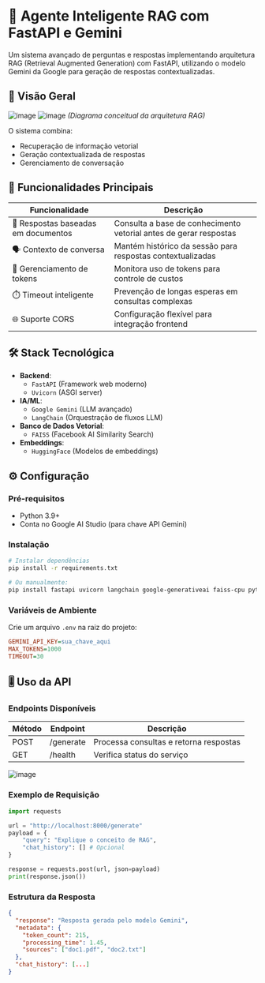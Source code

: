 # 🤖 Agente Inteligente RAG com FastAPI e Gemini

Um sistema avançado de perguntas e respostas implementando arquitetura RAG (Retrieval Augmented Generation) com FastAPI, utilizando o modelo Gemini da Google para geração de respostas contextualizadas.

## 📌 Visão Geral
![image](https://github.com/user-attachments/assets/20a6c82a-967d-47de-9274-4f6fec4d84cb)
![image](https://github.com/user-attachments/assets/8b6b5328-0bd6-4660-aa0d-14b7c628af11)
*(Diagrama conceitual da arquitetura RAG)*

O sistema combina:
- Recuperação de informação vetorial
- Geração contextualizada de respostas
- Gerenciamento de conversação

## 🚀 Funcionalidades Principais

| Funcionalidade | Descrição |
|--------------|-----------|
| 📄 Respostas baseadas em documentos | Consulta a base de conhecimento vetorial antes de gerar respostas |
| 🗣️ Contexto de conversa | Mantém histórico da sessão para respostas contextualizadas |
| 🔢 Gerenciamento de tokens | Monitora uso de tokens para controle de custos |
| ⏱️ Timeout inteligente | Prevenção de longas esperas em consultas complexas |
| 🌐 Suporte CORS | Configuração flexível para integração frontend |

## 🛠️ Stack Tecnológica

- **Backend**:
  - `FastAPI` (Framework web moderno)
  - `Uvicorn` (ASGI server)
- **IA/ML**:
  - `Google Gemini` (LLM avançado)
  - `LangChain` (Orquestração de fluxos LLM)
- **Banco de Dados Vetorial**:
  - `FAISS` (Facebook AI Similarity Search)
- **Embeddings**:
  - `HuggingFace` (Modelos de embeddings)

## ⚙️ Configuração

### Pré-requisitos
- Python 3.9+
- Conta no Google AI Studio (para chave API Gemini)

### Instalação
```bash
# Instalar dependências
pip install -r requirements.txt

# Ou manualmente:
pip install fastapi uvicorn langchain google-generativeai faiss-cpu python-dotenv
```

### Variáveis de Ambiente
Crie um arquivo `.env` na raiz do projeto:
```ini
GEMINI_API_KEY=sua_chave_aqui
MAX_TOKENS=1000
TIMEOUT=30
```

## 🎚️ Uso da API

### Endpoints Disponíveis
| Método | Endpoint | Descrição |
|--------|----------|-----------|
| POST | /generate | Processa consultas e retorna respostas |
| GET | /health | Verifica status do serviço |


![image](https://github.com/user-attachments/assets/b8c272f4-dac6-4ff0-a25c-911ef879ac35)


### Exemplo de Requisição
```python
import requests

url = "http://localhost:8000/generate"
payload = {
    "query": "Explique o conceito de RAG",
    "chat_history": [] # Opcional
}

response = requests.post(url, json=payload)
print(response.json())
```

### Estrutura da Resposta
```json
{
  "response": "Resposta gerada pelo modelo Gemini",
  "metadata": {
    "token_count": 215,
    "processing_time": 1.45,
    "sources": ["doc1.pdf", "doc2.txt"]
  },
  "chat_history": [...]
}
```

